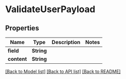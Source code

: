 # ValidateUserPayload

## Properties
Name | Type | Description | Notes
------------ | ------------- | ------------- | -------------
**field** | **String** |  | 
**content** | **String** |  | 

[[Back to Model list]](../README.md#documentation-for-models) [[Back to API list]](../README.md#documentation-for-api-endpoints) [[Back to README]](../README.md)


